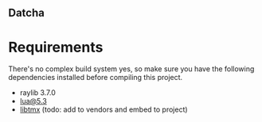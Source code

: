 Datcha
---

# Requirements

There's no complex build system yes, so make sure you have the following
dependencies installed before compiling this project.

- raylib 3.7.0
- lua@5.3
- [libtmx](https://github.com/baylej/tmx) (todo: add to vendors and embed to project)

